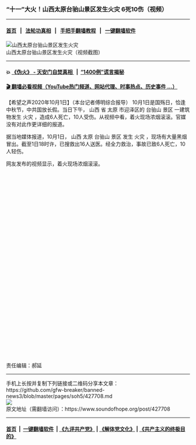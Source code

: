 ### “十一”大火！山西太原台骀山景区发生火灾  6死10伤（视频）
------------------------

#### [首页](https://github.com/gfw-breaker/banned-news3/blob/master/README.md) &nbsp;&nbsp;|&nbsp;&nbsp; [法轮功真相](https://github.com/begood0513/basic/blob/master/README.md)  &nbsp;&nbsp;|&nbsp;&nbsp; [手把手翻墙教程](https://github.com/gfw-breaker/guides/wiki)  &nbsp;&nbsp;|&nbsp;&nbsp; [一键翻墙软件](https://github.com/gfw-breaker/nogfw/blob/master/README.md)  



<div><img alt="山西太原台骀山景区发生火灾" src="https://img.soundofhope.org/2020-10/wuhanfeiyan_2020-10-01_2-1601558740191.jpg"/>
<br/><figcaption class="caption">
 山西太原台骀山景区发生火灾（视频截图）
</figcaption></div><hr/>

#### 💥 [《伪火》 - 天安门自焚真相 ](http://158.247.195.190:10000/videos/blog/weihuo.html)&nbsp; |&nbsp; [“1400例”谎言揭秘  ](http://158.247.195.190:10000/videos/blog/jiexi1400.html)

#### [ 🎬  翻墙必看视频（YouTube热门频道、网站代理、时事热点、历史事件 ...）](https://github.com/gfw-breaker/links/blob/master/banned.md)

<div><div class="Content__Wrapper sc-1bvya0-0 grZQxZ">
 <p class="meta-top">
  <span class="meta">
   【希望之声2020年10月1日】（本台记者傅明综合报导）
  </span>
  10月1日是国殇日，恰逢中秋节，中共国放长假。当日下午，
  <ok href="/term/1242">
   山西
  </ok>
  省
  <ok href="/term/109868">
   太原
  </ok>
  市迎泽区的
  <ok href="/term/388213">
   台骀山
  </ok>
  <ok href="/term/220204">
   景区
  </ok>
  一建筑物发生
  <ok href="/term/3638">
   火灾
  </ok>
  ，造成6人死亡，10人受伤。从视频中看，着火现场浓烟滚滚。官媒没有对此作更详细的报道。
 </p>
 <p>
  据当地媒体报道，10月1日，
  <ok href="/term/1242">
   山西
  </ok>
  <ok href="/term/109868">
   太原
  </ok>
  <ok href="/term/388213">
   台骀山
  </ok>
  <ok href="/term/220204">
   景区
  </ok>
  发生
  <ok href="/term/3638">
   火灾
  </ok>
  ，现场有大量黑烟冒出。截至1日18时许，已搜救出16人送医。经全力救治，事故已致6人死亡，10人轻伤。
 </p>
 <p>
  网友发布的视频显示，着火现场浓烟滚滚。
 </p>
 <div class="soh-embed">
  <div class="soh-embed-inner">
   <div class="iframely-embed" style="max-width: 550px;">
    <div class="iframely-responsive" style="padding-bottom: 100%;">
    </div>
   </div>
  </div>
 </div>
 <p class="meta-btm">
  责任编辑：郝延
 </p>
</div>
</div>
<hr/>
手机上长按并复制下列链接或二维码分享本文章：<br/>
https://github.com/gfw-breaker/banned-news3/blob/master/pages/soh5/427708.md <br/>
<a href='https://github.com/gfw-breaker/banned-news3/blob/master/pages/soh5/427708.md'><img src='https://github.com/gfw-breaker/banned-news3/blob/master/pages/soh5/427708.md.png'/></a> <br/>
原文地址（需翻墙访问）：https://www.soundofhope.org/post/427708


------------------------
#### [首页](https://github.com/gfw-breaker/banned-news3/blob/master/README.md) &nbsp;|&nbsp; [一键翻墙软件](https://github.com/gfw-breaker/nogfw/blob/master/README.md) &nbsp;| [《九评共产党》](https://github.com/gfw-breaker/9ping.md/blob/master/README.md#九评之一评共产党是什么) | [《解体党文化》](https://github.com/gfw-breaker/jtdwh.md/blob/master/README.md) | [《共产主义的终极目的》](https://github.com/gfw-breaker/gczydzjmd.md/blob/master/README.md)


<img src='http://gfw-breaker.win/banned-news3/pages/soh5/427708.md' width='0px' height='0px'/>